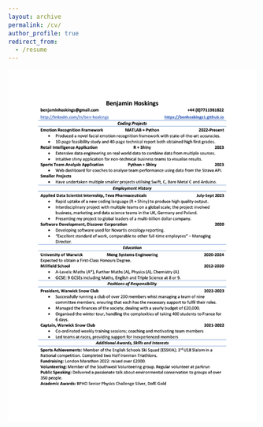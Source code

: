 ```yaml
---
layout: archive
permalink: /cv/
author_profile: true
redirect_from:
  - /resume
---
```

<body>
  <img src="/images/Benjamin Hoskings CV.png" alt="ben-hoskings-cv" width="900">
</body>
